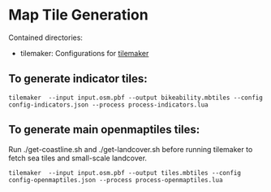 # Map Tile Generation

Contained directories:

- tilemaker: Configurations for [tilemaker](https://tilemaker.org/)

## To generate indicator tiles:

```ssh
tilemaker  --input input.osm.pbf --output bikeability.mbtiles --config config-indicators.json --process process-indicators.lua
```

## To generate main openmaptiles tiles:

Run ./get-coastline.sh and ./get-landcover.sh before running tilemaker to fetch
sea tiles and small-scale landcover.

```ssh
tilemaker  --input input.osm.pbf --output tiles.mbtiles --config config-openmaptiles.json --process process-openmaptiles.lua
```
